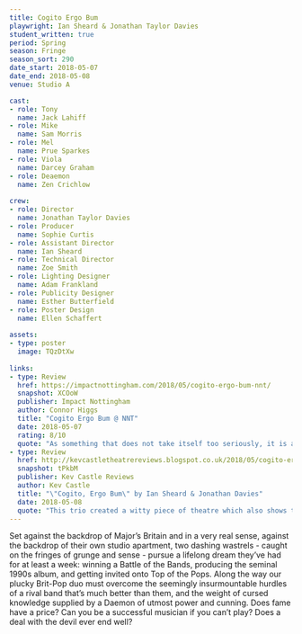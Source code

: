 ```yaml
---
title: Cogito Ergo Bum
playwright: Ian Sheard & Jonathan Taylor Davies
student_written: true
period: Spring
season: Fringe
season_sort: 290
date_start: 2018-05-07
date_end: 2018-05-08
venue: Studio A

cast:
- role: Tony
  name: Jack Lahiff
- role: Mike
  name: Sam Morris
- role: Mel
  name: Prue Sparkes
- role: Viola
  name: Darcey Graham
- role: Deaemon
  name: Zen Crichlow
  
crew:
- role: Director
  name: Jonathan Taylor Davies
- role: Producer
  name: Sophie Curtis
- role: Assistant Director
  name: Ian Sheard 
- role: Technical Director
  name: Zoe Smith
- role: Lighting Designer
  name: Adam Frankland
- role: Publicity Designer
  name: Esther Butterfield
- role: Poster Design
  name: Ellen Schaffert
  
assets:
- type: poster
  image: TQzDtXw
  
links:
- type: Review
  href: https://impactnottingham.com/2018/05/cogito-ergo-bum-nnt/
  snapshot: XCOoW
  publisher: Impact Nottingham
  author: Connor Higgs
  title: "Cogito Ergo Bum @ NNT"
  date: 2018-05-07
  rating: 8/10
  quote: "As something that does not take itself too seriously, it is a witty, light-hearted 80-minute show that will certainly leave you with at least one well-timed, well-written gag that you can use in your own conversations, about philosophy, the nature of mastery, or Morrissey being a prick."
- type: Review
  href: http://kevcastletheatrereviews.blogspot.co.uk/2018/05/cogito-ergo-bum-by-ian-sheard-jonathan.html
  snapshot: tPkbM
  publisher: Kev Castle Reviews
  author: Kev Castle
  title: "\"Cogito, Ergo Bum\" by Ian Sheard & Jonathan Davies"
  date: 2018-05-08
  quote: "This trio created a witty piece of theatre which also shows that the references within the script were well researched and worked into the flow of the script."
---
```


Set against the backdrop of Major’s Britain and in a very real sense, against the backdrop of their own studio apartment, two dashing wastrels - caught on the fringes of grunge and sense - pursue a lifelong dream they’ve had for at least a week: winning a Battle of the Bands, producing the seminal 1990s album, and getting invited onto Top of the Pops. Along the way our plucky Brit-Pop duo must overcome the seemingly insurmountable hurdles of a rival band that’s much better than them, and the weight of cursed knowledge supplied by a Daemon of utmost power and cunning. Does fame have a price? Can you be a successful musician if you can’t play? Does a deal with the devil ever end well?
